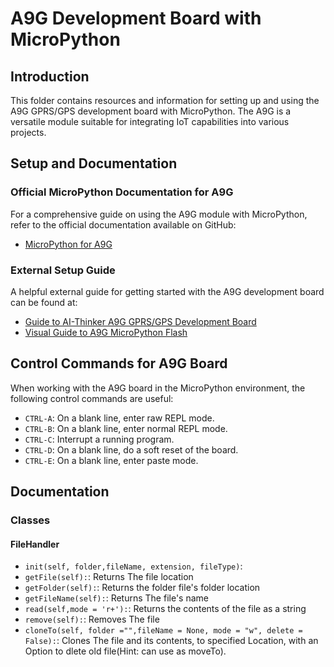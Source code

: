 
# A9G Development Board with MicroPython

## Introduction
This folder contains resources and information for setting up and using the A9G GPRS/GPS development board with MicroPython. The A9G is a versatile module suitable for integrating IoT capabilities into various projects.

## Setup and Documentation

### Official MicroPython Documentation for A9G
For a comprehensive guide on using the A9G module with MicroPython, refer to the official documentation available on GitHub:
- [MicroPython for A9G](https://github.com/pulkin/micropython/tree/master/ports/gprs_a9)

### External Setup Guide
A helpful external guide for getting started with the A9G development board can be found at:
- [Guide to AI-Thinker A9G GPRS/GPS Development Board](https://acoptex.com/wp/guide-to-ai-thinker-a9g-gprs-gps-development-board/)
- [Visual Guide to A9G MicroPython Flash](https://www.youtube.com/watch?v=8WAPMPTS3TQ&t=591s)

## Control Commands for A9G Board
When working with the A9G board in the MicroPython environment, the following control commands are useful:

- `CTRL-A`: On a blank line, enter raw REPL mode.
- `CTRL-B`: On a blank line, enter normal REPL mode.
- `CTRL-C`: Interrupt a running program.
- `CTRL-D`: On a blank line, do a soft reset of the board.
- `CTRL-E`: On a blank line, enter paste mode.

## Documentation

### Classes

#### FileHandler

- `init(self, folder,fileName, extension, fileType)`:
- `getFile(self):`: Returns The file location
- `getFolder(self):`: Returns the folder file's folder location
- `getFileName(self):`: Returns The file's name
- `read(self,mode = 'r+'):`: Returns the contents of the file as a string
- `remove(self):`: Removes The file 
- `cloneTo(self, folder ="",fileName = None, mode = "w", delete = False):`: Clones The file and its contents, to specified Location, with an Option to dlete old file(Hint: can use as moveTo).


  

